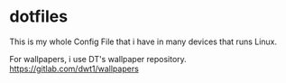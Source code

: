 # dotfiles
This is my whole Config File that i have in many devices that runs Linux.

For wallpapers, i use DT's wallpaper repository.
https://gitlab.com/dwt1/wallpapers
